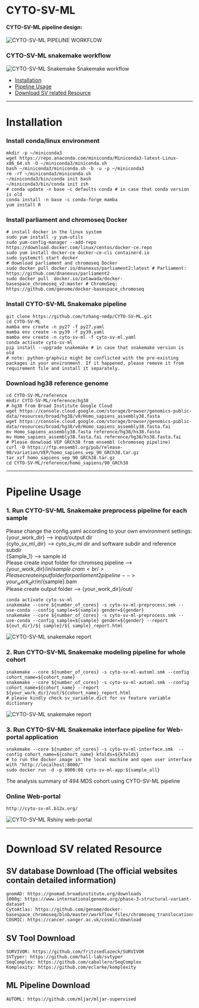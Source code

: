 # CYTO-SV-ML
#### CYTO-SV-ML pipeline design:
![CYTO-SV-ML PIPELINE WORKFLOW](workflow.png)

### CYTO-SV-ML snakemake workflow
![CYTO-SV-ML Snakemake Snakemake workflow](cyto-sv-ml_Snakemake_workflow.png)

<!--ts-->
   * [Installation](#Installation)
   * [Pipeline Usage](#Pipeline-usage)
   * [Download SV related Resource](#Download-SV-related-Resource)

-----------------------------------------------------------------------------------------------------------------------------------------------------------------------
Installation
============
### Install conda/linux environment
```
mkdir -p ~/miniconda3
wget https://repo.anaconda.com/miniconda/Miniconda3-latest-Linux-x86_64.sh -O ~/miniconda3/miniconda.sh
bash ~/miniconda3/miniconda.sh -b -u -p ~/miniconda3
rm -rf ~/miniconda3/miniconda.sh
~/miniconda3/bin/conda init bash
~/miniconda3/bin/conda init zsh
# conda update -n base -c defaults conda # in case that conda version is old
conda install -n base -c conda-forge mamba
yum install R
```

### Install parliament and chromoseq Docker
```
# install docker in the linux system
sudo yum install -y yum-utils
sudo yum-config-manager --add-repo https://download.docker.com/linux/centos/docker-ce.repo
sudo yum install docker-ce docker-ce-cli containerd.io
sudo systemctl start docker
# download parliament and chromoseq Docker
sudo docker pull docker.io/dnanexus/parliament2:latest # Parliament: https://github.com/dnanexus/parliament2
sudo docker pull  docker.io/zatawada/docker-basespace_chromoseq_v2:master # ChromoSeq: https://github.com/genome/docker-basespace_chromoseq
```

### Install CYTO-SV-ML Snakemake pipeline
```
git clone https://github.com/tzhang-nmdp/CYTO-SV-ML.git
cd CYTO-SV-ML
mamba env create -n py27 -f py27.yaml
mamba env create -n py39 -f py39.yaml
mamba env create -n cyto-sv-ml -f cyto-sv-ml.yaml
conda activate cyto-sv-ml
pip install --upgrade snakemake # in case that snakemake version is old
# note: python-graphviz might be conflicted with the pre-existing packages in your environment. If it happened, please remove it from requirement file and install it separately.
```

### Download hg38 reference genome 
```
cd CYTO-SV-ML/reference
mkdir CYTO-SV-ML/reference/hg38
# hg38 from Broad Institute Google Cloud
wget https://console.cloud.google.com/storage/browser/genomics-public-data/resources/broad/hg38/v0/Homo_sapiens_assembly38.fasta
wget https://console.cloud.google.com/storage/browser/genomics-public-data/resources/broad/hg38/v0/Homo_sapiens_assembly38.fasta.fai
mv Homo_sapiens_assembly38.fasta reference/hg38/hs38.fasta
mv Homo_sapiens_assembly38.fasta.fai reference/hg38/hs38.fasta.fai
# Please donwload VEP GRCh38 from ensembl (chromoseq pipeline)
curl -O https://ftp.ensembl.org/pub/release-90/variation/VEP/homo_sapiens_vep_90_GRCh38.tar.gz
tar xzf homo_sapiens_vep_90_GRCh38.tar.gz
cd CYTO-SV-ML/reference/homo_sapiens/90_GRCh38
```

-----------------------------------------------------------------------------------------------------------------------------------------------------------------------
Pipeline Usage
============
### 1. Run CYTO-SV-ML Snakemake preprocess pipeline for each sample
Please change the config.yaml according to your own environment settings:                                                    
{your_work_dir} --> input/output dir <br/>
{cyto_sv_ml_dir} --> cyto_sv_ml dir and software subdir and reference subdir <br/>
{Sample_1} --> sample id <br/>
Please create input folder for chromseq pipeline --> {your_work_dir}/in/${sample}.cram <br/>
Please create input folder for parliament2 pipeline --> {your_work_dir}/in/${sample}.bam <br/>
Please create output folder --> {your_work_dir}/out/ <br/>
```
conda activate cyto-sv-ml
snakemake --core ${number_of_cores} -s cyto-sv-ml-preprocess.smk --use-conda --config sample=${sample} gender=${gender}
snakemake --core ${number_of_cores} -s cyto-sv-ml-preprocess.smk --use-conda --config sample=${sample} gender=${gender} --report ${out_dir}/${ sample}/${ sample}_report.html
```
![CYTO-SV-ML snakemake report](cyto-sv-ml_snakemake_runtime_report.png)

### 2. Run CYTO-SV-ML Snakemake modeling pipeline for whole cohort
```
snakemake --core ${number_of_cores} -s cyto-sv-ml-automl.smk --config cohort_name=${cohort_name}
snakemake --core ${number_of_cores} -s cyto-sv-ml-automl.smk --config cohort_name=${cohort_name} --report ${your_work_dir}/out/${cohort_name}_report.html
# please kindly check sv_variable.dict for sv feature variable dictionary
```
![CYTO-SV-ML snakemake report](cyto-sv-ml_snakemake_report.png)

### 3. Run CYTO-SV-ML Snakemake interface pipeline for Web-portal application
```
snakemake --core ${number_of_cores} -s cyto-sv-ml-interface.smk  --config cohort_name=${cohort_name} kfolds=${kfolds}
# to run the docker image in the local machine and open user interface with "http://localhost:8000/"
sudo docker run -d -p 8000:80 cyto-sv-ml-app:${sample_all}
```
The analysis summary of 494 MDS cohort using CYTO-SV-ML pipeline 
### Online Web-portal
```
http://cyto-sv-ml.b12x.org/
```
![CYTO-SV-ML Rshiny web-portal](cyto-sv-ml_web-portal.png)

-----------------------------------------------------------------------------------------------------------------------------------------------------------------------
Download SV related Resource
=============================

## SV database Download (The official websites contain detailed information)
```
gnomAD: https://gnomad.broadinstitute.org/downloads
1000g: https://www.internationalgenome.org/phase-3-structural-variant-dataset
CytoAtlas: https://github.com/genome/docker-basespace_chromoseq/blob/master/workflow_files/chromoseq_translocations.bedpe
COSMIC: https://cancer.sanger.ac.uk/cosmic/download
```

## SV Tool Download
```
SURVIVOR: https://github.com/fritzsedlazeck/SURVIVOR
SVTyper: https://github.com/hall-lab/svtyper
SeqComplex: https://github.com/caballero/SeqComplex
Komplexity: https://github.com/eclarke/komplexity
```

## ML Pipeline Download
```
AUTOML: https://github.com/mljar/mljar-supervised
```
